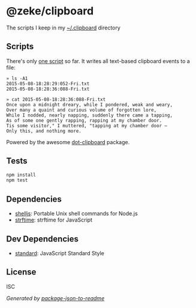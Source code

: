 # @zeke/clipboard

The scripts I keep in my [~/.clipboard](http://npm.im/dot-clipboard) directory

## Scripts

There's only [one script](/index.js) so far. It writes all text-based clipboard events to a file:

```
» ls -A1
2015-05-08-18:28:29:052-Fri.txt
2015-05-08-18:28:36:088-Fri.txt

» cat 2015-05-08-18:28:36:088-Fri.txt
Once upon a midnight dreary, while I pondered, weak and weary,
Over many a quaint and curious volume of forgotten lore,
While I nodded, nearly napping, suddenly there came a tapping,
As of some one gently rapping, rapping at my chamber door.
Tis some visitor," I muttered, "tapping at my chamber door —
Only this, and nothing more.
```

Powered by the awesome [dot-clipboard](https://www.npmjs.com/package/dot-clipboard) package.

## Tests

```sh
npm install
npm test
```

## Dependencies

- [shelljs](https://github.com/arturadib/shelljs): Portable Unix shell commands for Node.js
- [strftime](https://github.com/samsonjs/strftime): strftime for JavaScript

## Dev Dependencies

- [standard](https://github.com/feross/standard): JavaScript Standard Style


## License

ISC

_Generated by [package-json-to-readme](https://github.com/zeke/package-json-to-readme)_
